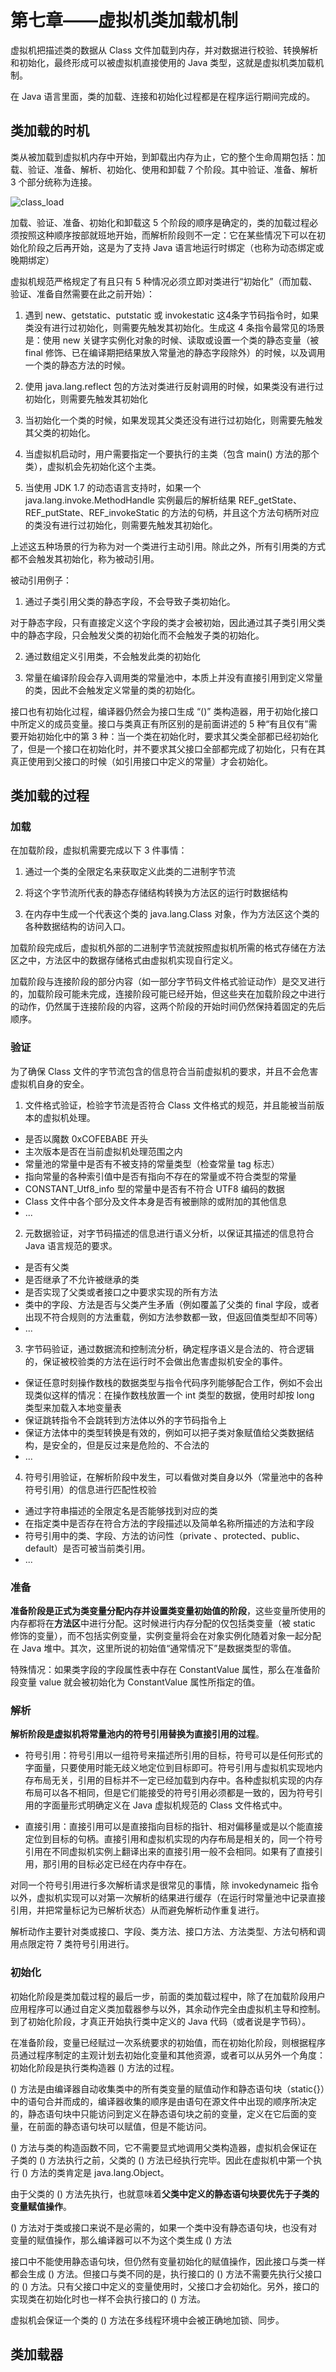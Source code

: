 # 第七章——虚拟机类加载机制

虚拟机把描述类的数据从 Class 文件加载到内存，并对数据进行校验、转换解析和初始化，最终形成可以被虚拟机直接使用的 Java 类型，这就是虚拟机类加载机制。

在 Java 语言里面，类的加载、连接和初始化过程都是在程序运行期间完成的。

## 类加载的时机

类从被加载到虚拟机内存中开始，到卸载出内存为止，它的整个生命周期包括：加载、验证、准备、解析、初始化、使用和卸载 7 个阶段。其中验证、准备、解析 3 个部分统称为连接。

![class_load](../../Resources/class_load.png)

加载、验证、准备、初始化和卸载这 5 个阶段的顺序是确定的，类的加载过程必须按照这种顺序按部就班地开始，而解析阶段则不一定：它在某些情况下可以在初始化阶段之后再开始，这是为了支持 Java 语言地运行时绑定（也称为动态绑定或晚期绑定）

虚拟机规范严格规定了有且只有 5 种情况必须立即对类进行“初始化”（而加载、验证、准备自然需要在此之前开始）：

1. 遇到 new、getstatic、putstatic 或 invokestatic 这4条字节码指令时，如果类没有进行过初始化，则需要先触发其初始化。生成这 4 条指令最常见的场景是：使用 new 关键字实例化对象的时候、读取或设置一个类的静态变量（被 final 修饰、已在编译期把结果放入常量池的静态字段除外）的时候，以及调用一个类的静态方法的时候。

2. 使用 java.lang.reflect 包的方法对类进行反射调用的时候，如果类没有进行过初始化，则需要先触发其初始化

3. 当初始化一个类的时候，如果发现其父类还没有进行过初始化，则需要先触发其父类的初始化。

4. 当虚拟机启动时，用户需要指定一个要执行的主类（包含 main() 方法的那个类），虚拟机会先初始化这个主类。

5. 当使用 JDK 1.7 的动态语言支持时，如果一个 java.lang.invoke.MethodHandle 实例最后的解析结果 REF_getState、REF_putState、REF_invokeStatic 的方法的句柄，并且这个方法句柄所对应的类没有进行过初始化，则需要先触发其初始化。

上述这五种场景的行为称为对一个类进行主动引用。除此之外，所有引用类的方式都不会触发其初始化，称为被动引用。

被动引用例子：

1. 通过子类引用父类的静态字段，不会导致子类初始化。

  对于静态字段，只有直接定义这个字段的类才会被初始，因此通过其子类引用父类中的静态字段，只会触发父类的初始化而不会触发子类的初始化。

2. 通过数组定义引用类，不会触发此类的初始化

3. 常量在编译阶段会存入调用类的常量池中，本质上并没有直接引用到定义常量的类，因此不会触发定义常量的类的初始化。

接口也有初始化过程，编译器仍然会为接口生成 “<clinit>()” 类构造器，用于初始化接口中所定义的成员变量。接口与类真正有所区别的是前面讲述的 5 种“有且仅有”需要开始初始化中的第 3 种：当一个类在初始化时，要求其父类全部都已经初始化了，但是一个接口在初始化时，并不要求其父接口全部都完成了初始化，只有在其真正使用到父接口的时候（如引用接口中定义的常量）才会初始化。

## 类加载的过程

### 加载

在加载阶段，虚拟机需要完成以下 3 件事情：

1. 通过一个类的全限定名来获取定义此类的二进制字节流

2. 将这个字节流所代表的静态存储结构转换为方法区的运行时数据结构

3. 在内存中生成一个代表这个类的 java.lang.Class 对象，作为方法区这个类的各种数据结构的访问入口。

加载阶段完成后，虚拟机外部的二进制字节流就按照虚拟机所需的格式存储在方法区之中，方法区中的数据存储格式由虚拟机实现自行定义。

加载阶段与连接阶段的部分内容（如一部分字节码文件格式验证动作）是交叉进行的，加载阶段可能未完成，连接阶段可能已经开始，但这些夹在加载阶段之中进行的动作，仍然属于连接阶段的内容，这两个阶段的开始时间仍然保持着固定的先后顺序。

### 验证

为了确保 Class 文件的字节流包含的信息符合当前虚拟机的要求，并且不会危害虚拟机自身的安全。

1. 文件格式验证，检验字节流是否符合 Class 文件格式的规范，并且能被当前版本的虚拟机处理。
  * 是否以魔数 0xCOFEBABE 开头
  * 主次版本是否在当前虚拟机处理范围之内
  * 常量池的常量中是否有不被支持的常量类型（检查常量 tag 标志）
  * 指向常量的各种索引值中是否有指向不存在的常量或不符合类型的常量
  * CONSTANT_Utf8_info 型的常量中是否有不符合 UTF8 编码的数据
  * Class 文件中各个部分及文件本身是否有被删除的或附加的其他信息
  * ...
2. 元数据验证，对字节码描述的信息进行语义分析，以保证其描述的信息符合 Java 语言规范的要求。
  * 是否有父类
  * 是否继承了不允许被继承的类
  * 是否实现了父类或者接口之中要求实现的所有方法
  * 类中的字段、方法是否与父类产生矛盾（例如覆盖了父类的 final 字段，或者出现不符合规则的方法重载，例如方法参数都一致，但返回值类型却不同等）
  * ...
3. 字节码验证，通过数据流和控制流分析，确定程序语义是合法的、符合逻辑的，保证被校验类的方法在运行时不会做出危害虚拟机安全的事件。
  * 保证任意时刻操作数栈的数据类型与指令代码序列能够配合工作，例如不会出现类似这样的情况：在操作数栈放置一个 int 类型的数据，使用时却按 long 类型来加载入本地变量表
  * 保证跳转指令不会跳转到方法体以外的字节码指令上
  * 保证方法体中的类型转换是有效的，例如可以把子类对象赋值给父类数据结构，是安全的，但是反过来是危险的、不合法的
  * ...
4. 符号引用验证，在解析阶段中发生，可以看做对类自身以外（常量池中的各种符号引用）的信息进行匹配性校验
  * 通过字符串描述的全限定名是否能够找到对应的类
  * 在指定类中是否存在符合方法的字段描述以及简单名称所描述的方法和字段
  * 符号引用中的类、字段、方法的访问性（private 、protected、public、default）是否可被当前类引用。
  * ...

### 准备

**准备阶段是正式为类变量分配内存并设置类变量初始值的阶段**，这些变量所使用的内存都将在**方法区**中进行分配。这时候进行内存分配的仅包括类变量（被 static 修饰的变量），而不包括实例变量，实例变量将会在对象实例化随着对象一起分配在 Java 堆中。其次，这里所说的初始值“通常情况下”是数据类型的零值。

特殊情况：如果类字段的字段属性表中存在 ConstantValue 属性，那么在准备阶段变量 value 就会被初始化为 ConstantValue 属性所指定的值。

### 解析

**解析阶段是虚拟机将常量池内的符号引用替换为直接引用的过程**。

* 符号引用：符号引用以一组符号来描述所引用的目标，符号可以是任何形式的字面量，只要使用时能无歧义地定位到目标即可。符号引用与虚拟机实现地内存布局无关，引用的目标并不一定已经加载到内存中。各种虚拟机实现的内存布局可以各不相同，但是它们能接受的符号引用必须都是一致的，因为符号引用的字面量形式明确定义在 Java 虚拟机规范的 Class 文件格式中。

* 直接引用：直接引用可以是直接指向目标的指针、相对偏移量或是以个能直接定位到目标的句柄。直接引用和虚拟机实现的内存布局是相关的，同一个符号引用在不同虚拟机实例上翻译出来的直接引用一般不会相同。如果有了直接引用，那引用的目标必定已经在内存中存在。

对同一个符号引用进行多次解析请求是很常见的事情，除 invokedynameic 指令以外，虚拟机实现可以对第一次解析的结果进行缓存（在运行时常量池中记录直接引用，并把常量标记为已解析状态）从而避免解析动作重复进行。

解析动作主要针对类或接口、字段、类方法、接口方法、方法类型、方法句柄和调用点限定符 7 类符号引用进行。

### 初始化

初始化阶段是类加载过程的最后一步，前面的类加载过程中，除了在加载阶段用户应用程序可以通过自定义类加载器参与以外，其余动作完全由虚拟机主导和控制。到了初始化阶段，才真正开始执行类中定义的 Java 代码（或者说是字节码）。

在准备阶段，变量已经赋过一次系统要求的初始值，而在初始化阶段，则根据程序员通过程序制定的主观计划去初始化变量和其他资源，或者可以从另外一个角度：初始化阶段是执行类构造器 <clinit>() 方法的过程。

<clinit>() 方法是由编译器自动收集类中的所有类变量的赋值动作和静态语句块（static{}）中的语句合并而成的，编译器收集的顺序是由语句在源文件中出现的顺序所决定的，静态语句块中只能访问到定义在静态语句块之前的变量，定义在它后面的变量，在前面的静态语句块可以赋值，但是不能访问。

<clinit>() 方法与类的构造函数不同，它不需要显式地调用父类构造器，虚拟机会保证在子类的 <clinit>() 方法执行之前，父类的 <clinit>() 方法已经执行完毕。因此在虚拟机中第一个执行 <clinit>() 方法的类肯定是 java.lang.Object。

由于父类的 <clinit>() 方法先执行，也就意味着**父类中定义的静态语句块要优先于子类的变量赋值操作**。

<clinit>() 方法对于类或接口来说不是必需的，如果一个类中没有静态语句块，也没有对变量的赋值操作，那么编译器可以不为这个类生成 <clinit>() 方法

接口中不能使用静态语句块，但仍然有变量初始化的赋值操作，因此接口与类一样都会生成 <clinit>() 方法。但接口与类不同的是，执行接口的 <clinit>() 方法不需要先执行父接口的 <clinit>() 方法。只有父接口中定义的变量使用时，父接口才会初始化。另外，接口的实现类在初始化时也一样不会执行接口的 <clinit>() 方法。

虚拟机会保证一个类的 <clinit>() 方法在多线程环境中会被正确地加锁、同步。

## 类加载器

